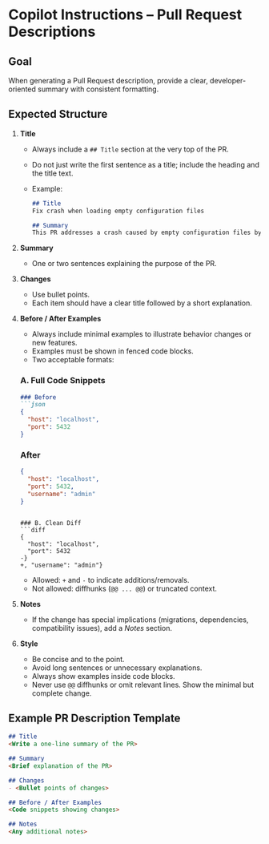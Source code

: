 # Copilot Instructions – Pull Request Descriptions

## Goal

When generating a Pull Request description, provide a clear, developer-oriented summary with consistent formatting.

## Expected Structure

1. **Title**

   * Always include a `## Title` section at the very top of the PR.
   * Do not just write the first sentence as a title; include the heading and the title text.
   * Example:

     ```markdown
     ## Title
     Fix crash when loading empty configuration files

     ## Summary
     This PR addresses a crash caused by empty configuration files by adding default checks and validations.
     ```

2. **Summary**

   * One or two sentences explaining the purpose of the PR.

3. **Changes**

   * Use bullet points.
   * Each item should have a clear title followed by a short explanation.

4. **Before / After Examples**

   * Always include minimal examples to illustrate behavior changes or new features.
   * Examples must be shown in fenced code blocks.
   * Two acceptable formats:

   ### A. Full Code Snippets

   ````markdown
   ### Before
   ```json
   {
     "host": "localhost",
     "port": 5432
   }
   ````

   ### After

   ```json
   {
     "host": "localhost",
     "port": 5432,
     "username": "admin"
   }
   ```

   ````

   ### B. Clean Diff
   ```diff
   {
     "host": "localhost",
     "port": 5432
   -}
   +, "username": "admin"}
   ````

   * Allowed: `+` and `-` to indicate additions/removals.
   * Not allowed: diffhunks (`@@ ... @@`) or truncated context.

5. **Notes**

   * If the change has special implications (migrations, dependencies, compatibility issues), add a *Notes* section.

6. **Style**

   * Be concise and to the point.
   * Avoid long sentences or unnecessary explanations.
   * Always show examples inside code blocks.
   * Never use `@@` diffhunks or omit relevant lines. Show the minimal but complete change.

## Example PR Description Template

```markdown
## Title
<Write a one-line summary of the PR>

## Summary
<Brief explanation of the PR>

## Changes
- <Bullet points of changes>

## Before / After Examples
<Code snippets showing changes>

## Notes
<Any additional notes>
```